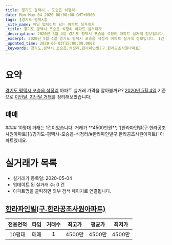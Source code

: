 ```yaml
---
title: 경기도 평택시 - 포승읍 석정리
date: Mon May 04 2020 00:00:00 GMT+0900
tags: [경기도-평택시]
_site_name: 매일 업데이트 되는 아파트 실거래가
_title: 경기도 평택시 포승읍 석정리 아파트 실거래가
_description: 2020년 5월 4일 경기도 평택시 포승읍 석정리 아파트 실거래 정보입니다. 1건 아파트 정보가 있습니다.
_excerpt: 2020년 5월 4일 경기도 평택시 포승읍 석정리 아파트 실거래 정보입니다. 1건 아파트 정보가 있습니다.
_updated_time: 2020-05-03T15:00:00.000Z
_keywords: 경기도,평택시,포승읍,석정리,한라파인빌(구.한라공조사원아파트)
---
```





# 요약
<ins>경기도 평택시 포승읍 석정리</ins> 아파트 실거래 가격을 알아볼까요? <ins>2020년 5월 4일</ins> 기준으로 <ins>이번달, 지난달 거래</ins>를 정리해보았습니다.

## 매매
<div class="container">
<div class="twelve columns" markdown="1">
#### 10평대
거래는 1건이었습니다. 거래가 **4500만원**, '[한라파인빌(구.한라공조사원아파트)](/경기도-평택시-포승읍-석정리/#한라파인빌구.한라공조사원아파트)' 아파트였네요.
</div>
</div>



# 실거래가 목록
- 실거래가 등록일: 2020-05-04
- 업데이트 된 실거래 수: 0 건
- 아파트명을 클릭하면 외부 검색 페이지로 연결됩니다.

## [한라파인빌(구.한라공조사원아파트)](#한라파인빌구.한라공조사원아파트)

|전용면적|타입|거래수|최고가|평균가|최저가|
|:---:|:---:|:---:|:---:|:---:|:---:|
|10평대|<span class="deal-type-1">매매</span>|1|4500만|4500만|4500만|

<br/>



